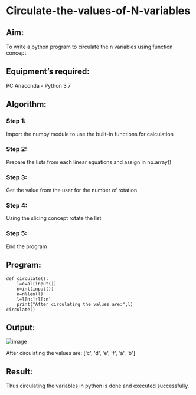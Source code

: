 # Circulate-the-values-of-N-variables
## Aim:
To write a python program to circulate the n variables using function concept
## Equipment’s required:
PC
Anaconda - Python 3.7
## Algorithm: 
### Step 1: 
Import the numpy module to use the built-in functions for calculation
### Step 2: 
Prepare the lists from each linear equations and assign in np.array()
### Step 3: 
Get the value from the user for the number of rotation
### Step 4: 
Using the slicing concept rotate the list
### Step 5:
End the program

## Program:
```
def circulate():
    l=eval(input())
    n=int(input())
    n=n%len(l)
    l=l[n:]+l[:n]
    print("After circulating the values are:",l)
circulate()
```
## Output:
![image](https://github.com/gayumee/Circulate-the-values-of-N-variables/assets/149037327/b9810219-7980-453e-95c3-2f691e34f6d0)

After circulating the values are: ['c', 'd', 'e', 'f', 'a', 'b']
## Result:
Thus circulating the variables in python is done and executed successfully.
